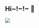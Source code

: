 ## Hi~!~!~ 👋

[<a href="https://github.com/devxb/gitanimals">
  <img src="https://render.gitanimals.org/farms/{jJiwan}"/>
</a>
](https://github.com/devxb/gitanimals)
